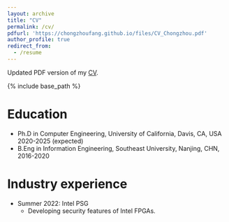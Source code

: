```yaml
---
layout: archive
title: "CV"
permalink: /cv/
pdfurl: 'https://chongzhoufang.github.io/files/CV_Chongzhou.pdf'
author_profile: true
redirect_from:
  - /resume
---
```


<p>Updated PDF version of my <a href="{{ page.pdfurl }}">CV</a>.</p>

{% include base_path %}

Education
======
* Ph.D in Computer Engineering, University of California, Davis, CA, USA 2020-2025 (expected)
* B.Eng in Information Engineering, Southeast University, Nanjing, CHN, 2016-2020

Industry experience
======
* Summer 2022: Intel PSG
  * Developing security features of Intel FPGAs.
